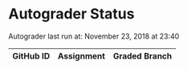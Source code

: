 # Autograder Status
Autograder last run at: November 23, 2018 at 23:40

| GitHub ID | Assignment | Graded Branch |
|-----------|------------|---------------|
